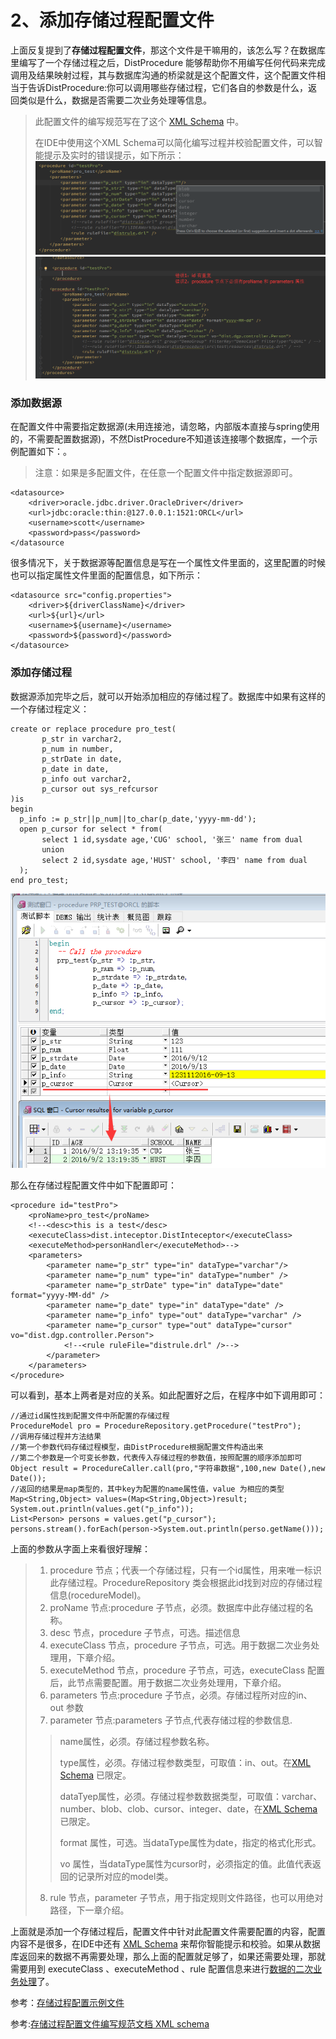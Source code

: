 # 2、添加存储过程配置文件

上面反复提到了**存储过程配置文件**，那这个文件是干嘛用的，该怎么写？在数据库里编写了一个存储过程之后，DistProcedure 能够帮助你不用编写任何代码来完成调用及结果映射过程，其与数据库沟通的桥梁就是这个配置文件，这个配置文件相当于告诉DistProcedure:你可以调用哪些存储过程，它们各自的参数是什么，返回类似是什么，数据是否需要二次业务处理等信息。
> 此配置文件的编写规范写在了这个 [XML Schema](https://distchen.gitbooks.io/distprocedure/content/docs/distfeatures_xsd.html) 中。
>
>在IDE中使用这个XML Schema可以简化编写过程并校验配置文件，可以智能提示及实时的错误提示，如下所示：
![](https://raw.githubusercontent.com/DistChen/distprocedure/master/docs/images/1.png)
![](https://raw.githubusercontent.com/DistChen/distprocedure/master/docs/images/2.png)

### 添加数据源
在配置文件中需要指定数据源(未用连接池，请忽略，内部版本直接与spring使用的，不需要配置数据源)，不然DistProcedure不知道该连接哪个数据库，一个示例配置如下：。
> 注意：如果是多配置文件，在任意一个配置文件中指定数据源即可。

```
<datasource>
    <driver>oracle.jdbc.driver.OracleDriver</driver>
    <url>jdbc:oracle:thin:@127.0.0.1:1521:ORCL</url>
    <username>scott</username>
    <password>pass</password>
</datasource
```
很多情况下，关于数据源等配置信息是写在一个属性文件里面的，这里配置的时候也可以指定属性文件里面的配置信息，如下所示：

```
<datasource src="config.properties">
    <driver>${driverClassName}</driver>
    <url>${url}</url>
    <username>${username}</username>
    <password>${password}</password>
</datasource>
```

### 添加存储过程

数据源添加完毕之后，就可以开始添加相应的存储过程了。数据库中如果有这样的一个存储过程定义：

```
create or replace procedure pro_test(
       p_str in varchar2,
       p_num in number,
       p_strDate in date,
       p_date in date,
       p_info out varchar2,
       p_cursor out sys_refcursor
)is
begin
  p_info := p_str||p_num||to_char(p_date,'yyyy-mm-dd');
  open p_cursor for select * from(
       select 1 id,sysdate age,'CUG' school, '张三' name from dual
       union
       select 2 id,sysdate age,'HUST' school, '李四' name from dual
  );
end pro_test;
```
![](https://raw.githubusercontent.com/DistChen/distprocedure/master/docs/images/3.png)

那么在存储过程配置文件中如下配置即可：

```
<procedure id="testPro">
    <proName>pro_test</proName>
    <!--<desc>this is a test</desc>
    <executeClass>dist.inteceptor.DistInteceptor</executeClass>
    <executeMethod>personHandler</executeMethod>-->
    <parameters>
        <parameter name="p_str" type="in" dataType="varchar"/>
        <parameter name="p_num" type="in" dataType="number" />
        <parameter name="p_strDate" type="in" dataType="date" format="yyyy-MM-dd" />
        <parameter name="p_date" type="in" dataType="date" />
        <parameter name="p_info" type="out" dataType="varchar" />
        <parameter name="p_cursor" type="out" dataType="cursor" vo="dist.dgp.controller.Person">
            <!--<rule ruleFile="distrule.drl" />-->
        </parameter>
    </parameters>
</procedure>
```
可以看到，基本上两者是对应的关系。如此配置好之后，在程序中如下调用即可：
```
//通过id属性找到配置文件中所配置的存储过程
ProcedureModel pro = ProcedureRepository.getProcedure("testPro");
//调用存储过程并方法结果
//第一个参数代码存储过程模型，由DistProcedure根据配置文件构造出来
//第二个参数是一个可变长参数，代表传入存储过程的参数值，按照配置的顺序添加即可
Object result = ProcedureCaller.call(pro,"字符串数据",100,new Date(),new Date());
//返回的结果是map类型的，其中key为配置的name属性值，value 为相应的类型
Map<String,Object> values=(Map<String,Object>)result;
System.out.println(values.get("p_info"));
List<Person> persons = values.get("p_cursor");
persons.stream().forEach(person->System.out.println(perso.getName()));
```

上面的参数从字面上来看很好理解：
> 1. procedure 节点；代表一个存储过程，只有一个id属性，用来唯一标识此存储过程。ProcedureRepository 类会根据此id找到对应的存储过程信息(rocedureModel)。
> 2. proName 节点:procedure 子节点，必须。数据库中此存储过程的名称。
> 3. desc 节点，procedure 子节点，可选。描述信息
> 4. executeClass 节点，procedure 子节点，可选。用于数据二次业务处理用，下章介绍。
> 5. executeMethod 节点，procedure 子节点，可选，executeClass 配置后，此节点需要配置。用于数据二次业务处理用，下章介绍。
> 6. parameters 节点:procedure 子节点，必须。存储过程所对应的in、out 参数
> 7. parameter 节点:parameters 子节点,代表存储过程的参数信息.
> > name属性，必须。存储过程参数名称。
> >
> > type属性，必须。存储过程参数类型，可取值：in、out。在[XML Schema](https://distchen.gitbooks.io/distprocedure/content/docs/distfeatures_xsd.html) 已限定。
> >
> > dataTyep属性，必须。存储过程参数数据类型，可取值：varchar、number、blob、clob、cursor、integer、date，在[XML Schema](https://distchen.gitbooks.io/distprocedure/content/docs/distfeatures_xsd.html) 已限定。
> >
> > format 属性，可选。当dataType属性为date，指定的格式化形式。
> >
> > vo 属性，当dataType属性为cursor时，必须指定的值。此值代表返回的记录所对应的model类。
> 8. rule 节点，parameter 子节点，用于指定规则文件路径，也可以用绝对路径，下一章介绍。

上面就是添加一个存储过程后，配置文件中针对此配置文件需要配置的内容，配置内容不是很多，在IDE中还有 [XML Schema](https://distchen.gitbooks.io/distprocedure/content/docs/distfeatures_xsd.html) 来帮你智能提示和校验。如果从数据库返回来的数据不再需要处理，那么上面的配置就足够了，如果还需要处理，那就需要用到 executeClass 、executeMethod 、rule 配置信息来进行[数据的二次业务处理](https://distchen.gitbooks.io/distprocedure/content/docs/ResultHandler.html)了。

参考：[存储过程配置示例文件](https://distchen.gitbooks.io/distprocedure/content/docs/distfeatures.html)

参考:[存储过程配置文件编写规范文档 XML schema](https://distchen.gitbooks.io/distprocedure/content/docs/distfeatures_xsd.html)